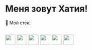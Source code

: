 # Меня зовут Хатия!

🧠 Мой стек:
<h2 />
<img height="32" width="32" src="https://www.flaticon.com/svg/vstatic/svg/2535/2535518.svg?token=exp=1616350857~hmac=4a607186bdf402f58035f729c20088e5" />
<img height="32" width="32" src="https://www.flaticon.com/svg/vstatic/svg/888/888847.svg?token=exp=1616351019~hmac=612a9197da96c3244583d87d5026be4a" />
<img height="32" width="32" src="https://www.flaticon.com/svg/vstatic/svg/460/460771.svg?token=exp=1616351089~hmac=b468970b95929d49d48102fd458452f1" />
<img height="32" width="32" src="https://www.flaticon.com/svg/vstatic/svg/1260/1260667.svg?token=exp=1616351128~hmac=dc7985c26e7a0b466ea4f44b3c8025a7" />
<img height="32" width="32" src="https://www.flaticon.com/svg/vstatic/svg/919/919825.svg?token=exp=1616351168~hmac=9526f37f630689d6420aef320d105cb8" />
<img height="32" width="32" src="https://www.flaticon.com/svg/vstatic/svg/617/617509.svg?token=exp=1616351248~hmac=8bab6866f5d0c9f84731e34296fe0887" />


<!---
xatepk/xatepk is a ✨ special ✨ repository because its `README.md` (this file) appears on your GitHub profile.
You can click the Preview link to take a look at your changes.
--->
